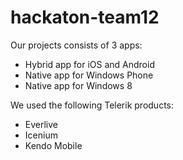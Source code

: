 hackaton-team12
===============


Our projects consists of 3 apps:
- Hybrid app for iOS and Android
- Native app for Windows Phone
- Native app for Windows 8



We used the following Telerik products:
- Everlive
- Icenium
- Kendo Mobile
